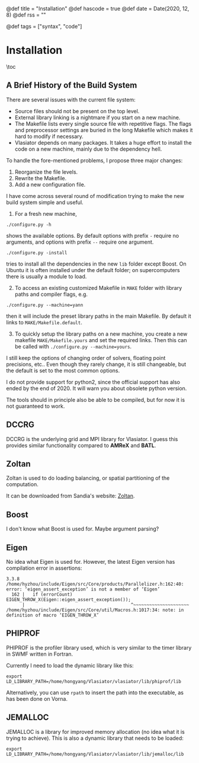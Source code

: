 @def title = "Installation"
@def hascode = true
@def date = Date(2020, 12, 8)
@def rss = ""

@def tags = ["syntax", "code"]

# Installation

\toc

## A Brief History of the Build System

There are several issues with the current file system:
* Source files should not be present on the top level.
* External library linking is a nightmare if you start on a new machine.
* The Makefile lists every single source file with repetitive flags. The flags and preprocessor settings are buried in the long Makefile which makes it hard to modify if necessary.
* Vlasiator depends on many packages. It takes a huge effort to install the code on a new machine, mainly due to the dependency hell.

To handle the fore-mentioned problems, I propose three major changes:
1. Reorganize the file levels.
2. Rewrite the Makefile.
3. Add a new configuration file.

I have come across several round of modification trying to make the new build system simple and useful.

1. For a fresh new machine,
```shell
./configure.py -h
```
shows the available options.
By default options with prefix `-` require no arguments, and options with prefix `--` require one argument.

```shell
./configure.py -install
```
tries to install all the dependencies in the new `lib` folder except Boost.
On Ubuntu it is often installed under the default folder; on supercomputers there is usually a module to load.

2. To access an existing customized Makefile in `MAKE` folder with library paths and compiler flags, e.g.
```shell
./configure.py --machine=yann
```
then it will include the preset library paths in the main Makefile.
By default it links to `MAKE/Makefile.default`.

3. To quickly setup the library paths on a new machine, you create a new makefile `MAKE/Makefile.yours` and set the required links.
Then this can be called with `./configure.py --machine=yours`.

I still keep the options of changing order of solvers, floating point precisions, etc.. Even though they rarely change, it is still changeable, but the default is set to the most common options.

I do not provide support for python2, since the official support has also ended by the end of 2020.
It will warn you about obsolete python version.

The tools should in principle also be able to be compiled, but for now it is not guaranteed to work.

## DCCRG

DCCRG is the underlying grid and MPI library for Vlasiator. I guess this provides similar functionality compared to **AMReX** and **BATL**.

## Zoltan

Zoltan is used to do loading balancing, or spatial partitioning of the computation.

It can be downloaded from Sandia's website: [Zoltan](http://cs.sandia.gov/Zoltan/Zoltan_Distributions/zoltan_distrib_v3.83.tar.gz).

## Boost

I don't know what Boost is used for. Maybe argument parsing?

## Eigen

No idea what Eigen is used for. However, the latest Eigen version has compilation error in assertions:

```shell
3.3.8
/home/hyzhou/include/Eigen/src/Core/products/Parallelizer.h:162:40: error: ‘eigen_assert_exception’ is not a member of ‘Eigen’
  162 |   if (errorCount) EIGEN_THROW_X(Eigen::eigen_assert_exception());
      |                                        ^~~~~~~~~~~~~~~~~~~~~~
/home/hyzhou/include/Eigen/src/Core/util/Macros.h:1017:34: note: in definition of macro ‘EIGEN_THROW_X’
```

## PHIPROF

PHIPROF is the profiler library used, which is very similar to the timer library in SWMF written in Fortran.

Currently I need to load the dynamic library like this:
```
export LD_LIBRARY_PATH=/home/hongyang/Vlasiator/vlasiator/lib/phiprof/lib
```

Alternatively, you can use `rpath` to insert the path into the executable, as has been done on Vorna.

## JEMALLOC

JEMALLOC is a library for improved memory allocation (no idea what it is trying to achieve). This is also a dynamic library that needs to be loaded:
```
export LD_LIBRARY_PATH=/home/hongyang/Vlasiator/vlasiator/lib/jemalloc/lib
```
